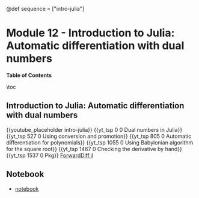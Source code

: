 @def sequence = ["intro-julia"]

# Module 12 - Introduction to Julia: Automatic differentiation with dual numbers


**Table of Contents**

\toc


## Introduction to Julia: Automatic differentiation with dual numbers

{{youtube_placeholder intro-julia}}
{{yt_tsp 0 0 Dual numbers in Julia}}
{{yt_tsp 527 0 Using conversion and promotion}}
{{yt_tsp 805 0 Automatic differentiation for polynomials}}
{{yt_tsp 1055 0  Using Babylonian algorithm for the square root}}
{{yt_tsp 1467 0 Checking the derivative by hand}}
{{yt_tsp 1537 0 Pkg}} [ForwardDiff.jl](https://github.com/JuliaDiff/ForwardDiff.jl)

## Notebook

- [notebook](https://github.com/dataflowr/notebooks/blob/master/Module2/AD_with_dual_numbers_Julia.ipynb)